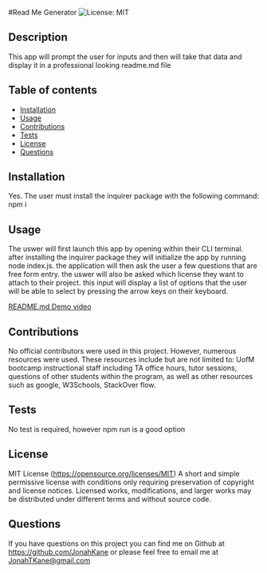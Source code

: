 #Read Me Generator
![License: MIT](https://img.shields.io/badge/License-MIT-yellow.svg)

## Description

This app will prompt the user for inputs and then will take that data and display it in a professional looking readme.md file

## Table of contents

- [Installation](#installation)
- [Usage](#usage)
- [Contributions](#contributions)
- [Tests](#tests)
- [License](#license)
- [Questions](#questions)

## Installation

Yes. The user must install the inquirer package with the following command: npm i

## Usage

The uswer will first launch this app by opening within their CLI terminal. after installing the inquirer package they will initialize the app by running node index.js. the application will then ask the user a few questions that are free form entry. the uswer will also be asked which license they want to attach to their project. this input will display a list of options that the user will be able to select by pressing the arrow keys on their keyboard.

[README.md Demo video](assets/ReadME%20Demo.mp4)

## Contributions

No official contributors were used in this project. However, numerous resources were used. These resources include but are not limited to: UofM bootcamp instructional staff including TA office hours, tutor sessions, questions of other students within the program, as well as other resources such as google, W3Schools, StackOver flow.

## Tests

No test is required, however npm run is a good option

## License

MIT License
(https://opensource.org/licenses/MIT)
A short and simple permissive license with conditions only requiring preservation of copyright and license notices. Licensed works, modifications, and larger works may be distributed under different terms and without source code.

## Questions

If you have questions on this project you can find me on Github at https://github.com/JonahKane
or please feel free to email me at JonahTKane@gmail.com
